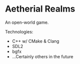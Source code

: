 # Aetherial Realms

An open-world game.

Technologies:

- C++ w/ CMake & Clang
- SDL2
- bgfx
- ...Certainly others in the future